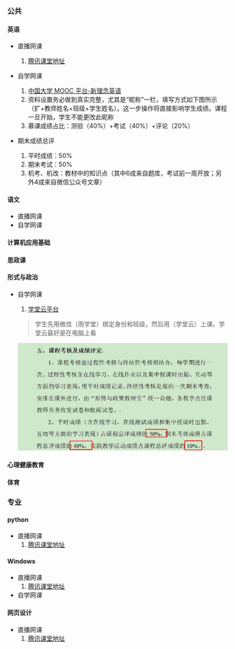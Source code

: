 

### 公共

#### 英语

* 直播网课 

  1. [腾讯课堂地址](https://ke.qq.com/webcourse/index.html#cid=2783800&amp;term_id=102893233&amp;taid=35026688&amp;lite=1&amp;vid=5285890808393756431)

  

* 自学网课

  1. [中国大学 MOOC 平台-新理念英语](www.icourse163.org) 
  2. 资料设置务必做到真实完整，尤其是“昵称”一栏，填写方式如下图所示（扩+教师姓名+班级+学生姓名）。这一步操作将直接影响学生成绩。课程一旦开始，学生不能更改此昵称
  3. 慕课成绩占比：测验（40%）+考试（40%）+评论（20%）

  

* 期末成绩总评

  1. 平时成绩：50%
  2. 期末考试：50%
  3. 机考、机改：教材中的知识点（其中6成来自题库，考试前一周开放；另外4成来自微信公众号文章）



#### 语文

* 直播网课
* 自学网课



#### 计算机应用基础



#### 思政课



#### 形式与政治

* 自学网课

  1. [学堂云平台](https://sziit.yuketang.cn/pro/portal/home/)

  > 学生先用微信（雨学堂）绑定身份和班级，然后用（学堂云）上课。学堂云最好是在电脑上看

  ![形式与政治图](https://github.com/sstonehy/course-materials/blob/main/image_2020_1/XI09V@%5DHV(@_9P)9%5DX~DNVF.jpg?raw=true)



#### 心理健康教育



#### 体育







### 专业

#### python

* 直播网课
  1. [腾讯课堂地址](https://ke.qq.com/webcourse/index.html#cid=2851805&term_id=102962748&lite=1&from=800021724)



#### Windows

* 直播网课
  1. [腾讯课堂地址](https://ke.qq.com/webcourse/index.html#cid=2842634&term_id=102953576&lite=1&from=800021724)
* 自学网课



#### 网页设计

* 直播网课
  1. [腾讯课堂地址](https://ke.qq.com/webcourse/index.html#cid=2787073&term_id=102896508&lite=1&from=800021724)

